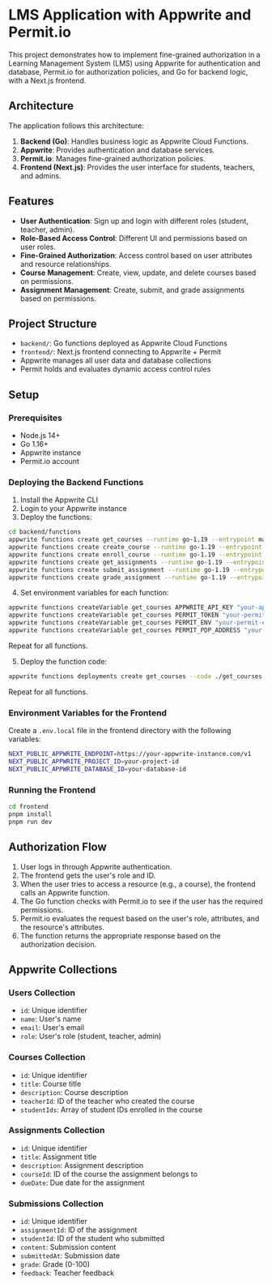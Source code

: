 # LMS Application with Appwrite and Permit.io

This project demonstrates how to implement fine-grained authorization in a Learning Management System (LMS) using Appwrite for authentication and database, Permit.io for authorization policies, and Go for backend logic, with a Next.js frontend.

## Architecture

The application follows this architecture:

1. **Backend (Go)**: Handles business logic as Appwrite Cloud Functions.
2. **Appwrite**: Provides authentication and database services.
3. **Permit.io**: Manages fine-grained authorization policies.
4. **Frontend (Next.js)**: Provides the user interface for students, teachers, and admins.

## Features

- **User Authentication**: Sign up and login with different roles (student, teacher, admin).
- **Role-Based Access Control**: Different UI and permissions based on user roles.
- **Fine-Grained Authorization**: Access control based on user attributes and resource relationships.
- **Course Management**: Create, view, update, and delete courses based on permissions.
- **Assignment Management**: Create, submit, and grade assignments based on permissions.

## Project Structure

- `backend/`: Go functions deployed as Appwrite Cloud Functions
- `frontend/`: Next.js frontend connecting to Appwrite + Permit
- Appwrite manages all user data and database collections
- Permit holds and evaluates dynamic access control rules

## Setup

### Prerequisites

- Node.js 14+
- Go 1.16+
- Appwrite instance
- Permit.io account


### Deploying the Backend Functions

1. Install the Appwrite CLI
2. Login to your Appwrite instance
3. Deploy the functions:

```bash
cd backend/functions
appwrite functions create get_courses --runtime go-1.19 --entrypoint main
appwrite functions create create_course --runtime go-1.19 --entrypoint main
appwrite functions create enroll_course --runtime go-1.19 --entrypoint main
appwrite functions create get_assignments --runtime go-1.19 --entrypoint main
appwrite functions create submit_assignment --runtime go-1.19 --entrypoint main
appwrite functions create grade_assignment --runtime go-1.19 --entrypoint main
```

4. Set environment variables for each function:

```bash
appwrite functions createVariable get_courses APPWRITE_API_KEY "your-api-key"
appwrite functions createVariable get_courses PERMIT_TOKEN "your-permit-token"
appwrite functions createVariable get_courses PERMIT_ENV "your-permit-environment"
appwrite functions createVariable get_courses PERMIT_PDP_ADDRESS "your-permit-pdp-address"
```

Repeat for all functions.

5. Deploy the function code:

```bash
appwrite functions deployments create get_courses --code ./get_courses.go
```

Repeat for all functions.

### Environment Variables for the Frontend

Create a `.env.local` file in the frontend directory with the following variables:

```bash
NEXT_PUBLIC_APPWRITE_ENDPOINT=https://your-appwrite-instance.com/v1
NEXT_PUBLIC_APPWRITE_PROJECT_ID=your-project-id
NEXT_PUBLIC_APPWRITE_DATABASE_ID=your-database-id
```

### Running the Frontend

```bash
cd frontend
pnpm install
pnpm run dev
```

## Authorization Flow

1. User logs in through Appwrite authentication.
2. The frontend gets the user's role and ID.
3. When the user tries to access a resource (e.g., a course), the frontend calls an Appwrite function.
4. The Go function checks with Permit.io to see if the user has the required permissions.
5. Permit.io evaluates the request based on the user's role, attributes, and the resource's attributes.
6. The function returns the appropriate response based on the authorization decision.

## Appwrite Collections

### Users Collection

- `id`: Unique identifier
- `name`: User's name
- `email`: User's email
- `role`: User's role (student, teacher, admin)

### Courses Collection

- `id`: Unique identifier
- `title`: Course title
- `description`: Course description
- `teacherId`: ID of the teacher who created the course
- `studentIds`: Array of student IDs enrolled in the course

### Assignments Collection

- `id`: Unique identifier
- `title`: Assignment title
- `description`: Assignment description
- `courseId`: ID of the course the assignment belongs to
- `dueDate`: Due date for the assignment

### Submissions Collection

- `id`: Unique identifier
- `assignmentId`: ID of the assignment
- `studentId`: ID of the student who submitted
- `content`: Submission content
- `submittedAt`: Submission date
- `grade`: Grade (0-100)
- `feedback`: Teacher feedback
